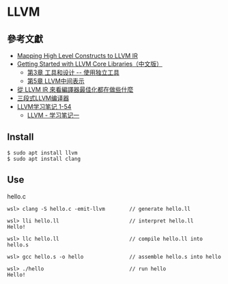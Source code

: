 # LLVM

## 參考文獻

* [Mapping High Level Constructs to LLVM IR](https://mapping-high-level-constructs-to-llvm-ir.readthedocs.io/en/latest/a-quick-primer/index.html)
* [Getting Started with LLVM Core Libraries（中文版）](https://getting-started-with-llvm-core-libraries-zh-cn.readthedocs.io/zh_CN/latest/index.html)
    * [第3章 工具和设计 -- 使用独立工具](https://getting-started-with-llvm-core-libraries-zh-cn.readthedocs.io/zh_CN/latest/ch03.html#id4)
    * [第5章 LLVM中间表示](https://getting-started-with-llvm-core-libraries-zh-cn.readthedocs.io/zh_CN/latest/ch05.html#)
* [從 LLVM IR 來看編譯器最佳化都在做些什麼](https://medium.com/starbugs/see-what-compiler-optimization-do-from-llvm-ir-dfd3774292cb)
* [三段式LLVM编译器](https://www.cnblogs.com/wujianming-110117/p/15614228.html)
* [LLVM学习笔记 1-54](https://blog.csdn.net/wuhui_gdnt/category_6778926.html)
    * [LLVM - 学习笔记一](https://blog.csdn.net/qq_36287943/article/details/109626082)

## Install

```
$ sudo apt install llvm
$ sudo apt install clang
```

## Use

hello.c

```
wsl> clang -S hello.c -emit-llvm        // generate hello.ll

wsl> lli hello.ll                       // interpret hello.ll
Hello!

wsl> llc hello.ll                       // compile hello.ll into hello.s

wsl> gcc hello.s -o hello               // assemble hello.s into hello

wsl> ./hello                            // run hello
Hello!
```
